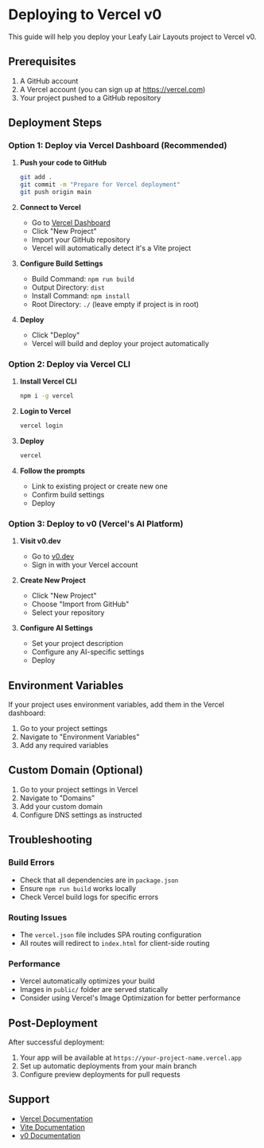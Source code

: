 # Deploying to Vercel v0

This guide will help you deploy your Leafy Lair Layouts project to Vercel v0.

## Prerequisites

1. A GitHub account
2. A Vercel account (you can sign up at https://vercel.com)
3. Your project pushed to a GitHub repository

## Deployment Steps

### Option 1: Deploy via Vercel Dashboard (Recommended)

1. **Push your code to GitHub**
   ```bash
   git add .
   git commit -m "Prepare for Vercel deployment"
   git push origin main
   ```

2. **Connect to Vercel**
   - Go to [Vercel Dashboard](https://vercel.com/dashboard)
   - Click "New Project"
   - Import your GitHub repository
   - Vercel will automatically detect it's a Vite project

3. **Configure Build Settings**
   - Build Command: `npm run build`
   - Output Directory: `dist`
   - Install Command: `npm install`
   - Root Directory: `./` (leave empty if project is in root)

4. **Deploy**
   - Click "Deploy"
   - Vercel will build and deploy your project automatically

### Option 2: Deploy via Vercel CLI

1. **Install Vercel CLI**
   ```bash
   npm i -g vercel
   ```

2. **Login to Vercel**
   ```bash
   vercel login
   ```

3. **Deploy**
   ```bash
   vercel
   ```

4. **Follow the prompts**
   - Link to existing project or create new one
   - Confirm build settings
   - Deploy

### Option 3: Deploy to v0 (Vercel's AI Platform)

1. **Visit v0.dev**
   - Go to [v0.dev](https://v0.dev)
   - Sign in with your Vercel account

2. **Create New Project**
   - Click "New Project"
   - Choose "Import from GitHub"
   - Select your repository

3. **Configure AI Settings**
   - Set your project description
   - Configure any AI-specific settings
   - Deploy

## Environment Variables

If your project uses environment variables, add them in the Vercel dashboard:
1. Go to your project settings
2. Navigate to "Environment Variables"
3. Add any required variables

## Custom Domain (Optional)

1. Go to your project settings in Vercel
2. Navigate to "Domains"
3. Add your custom domain
4. Configure DNS settings as instructed

## Troubleshooting

### Build Errors
- Check that all dependencies are in `package.json`
- Ensure `npm run build` works locally
- Check Vercel build logs for specific errors

### Routing Issues
- The `vercel.json` file includes SPA routing configuration
- All routes will redirect to `index.html` for client-side routing

### Performance
- Vercel automatically optimizes your build
- Images in `public/` folder are served statically
- Consider using Vercel's Image Optimization for better performance

## Post-Deployment

After successful deployment:
1. Your app will be available at `https://your-project-name.vercel.app`
2. Set up automatic deployments from your main branch
3. Configure preview deployments for pull requests

## Support

- [Vercel Documentation](https://vercel.com/docs)
- [Vite Documentation](https://vitejs.dev/)
- [v0 Documentation](https://v0.dev/docs) 